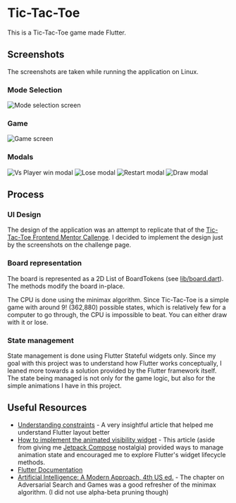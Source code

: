 # Tic-Tac-Toe

This is a Tic-Tac-Toe game made Flutter.

## Screenshots

The screenshots are taken while running the application on Linux.

### Mode Selection

![Mode selection screen](./screenshots/mode-selection-screen.png)

### Game

![Game screen](./screenshots/game-screen.png)

### Modals

![Vs Player win modal](./screenshots/vs-player-win-modal.png)
![Lose modal](./screenshots/vs-cpu-lose-modal.png)
![Restart modal](./screenshots/restart-modal.png)
![Draw modal](./screenshots/draw-modal.png)

## Process

### UI Design

The design of the application was an attempt to replicate that of the [Tic-Tac-Toe Frontend Mentor Callenge](https://www.frontendmentor.io/challenges/tic-tac-toe-game-Re7ZF_E2v). I decided to implement the design just by the screenshots on the challenge page.

### Board representation

The board is represented as a 2D List of BoardTokens (see [lib/board.dart](./lib/board.dart)). The methods modify the board in-place.

The CPU is done using the minimax algorithm. Since Tic-Tac-Toe is a simple game with around 9! (362,880) possible states, which is relatively few for a computer to go through, the CPU is impossible to beat. You can either draw with it or lose.

### State management

State management is done using Flutter Stateful widgets only. Since my goal with this project was to understand how Flutter works conceptually, I leaned more towards a solution provided by the Flutter framework itself. The state being managed is not only for the game logic, but also for the simple animations I have in this project.

## Useful Resources

- [Understanding constraints](https://docs.flutter.dev/ui/layout/constraints) - A very insightful article that helped me understand Flutter layout better
- [How to implement the animated visibility widget](https://canopas.com/how-to-implement-the-animatedvisibility-widget-in-flutter-701b92643bf2) - This article (aside from giving me [Jetpack Compose]() nostalgia) provided ways to manage animation state and encouraged me to explore Flutter's widget lifecycle methods.
- [Flutter Documentation](https://docs.flutter.dev/)
- [Artificial Intelligence: A Modern Approach, 4th US ed.](https://aima.cs.berkeley.edu/) - The chapter on Adversarial Search and Games was a good refresher of the minimax algorithm. (I did not use alpha-beta pruning though)
